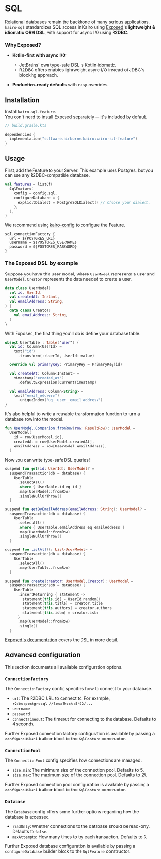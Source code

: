 # SQL

Relational databases remain the backbone of many serious applications.
`kairo-sql` standardizes SQL access in Kairo
using [Exposed](https://www.jetbrains.com/exposed/)'s **lightweight & idiomatic ORM DSL**,
with support for async I/O using **R2DBC**.

### Why Exposed?

- **Kotlin-first with async I/O:**
  - JetBrains' own type-safe DSL is Kotlin-idomatic.
  - R2DBC offers enables lightweight async I/O instead of JDBC's blocking approach.

- **Production-ready defaults** with easy overrides.

## Installation

Install `kairo-sql-feature`.\
You don't need to install Exposed separately — it's included by default.

```kotlin
// build.gradle.kts

dependencies {
  implementation("software.airborne.kairo:kairo-sql-feature")
}
```

## Usage

First, add the Feature to your Server.
This example uses Postgres, but you can use any R2DBC-compatible database.

```kotlin
val features = listOf(
  SqlFeature(
    config = config.sql,
    configureDatabase = {
      explicitDialect = PostgreSQLDialect() // Choose your dialect.
    },
  ),
)
```

We recommend using [kairo-config](../kairo-config) to configure the Feature.

```hocon
sql.connectionFactory {
  url = ${POSTGRES_URL}
  username = ${POSTGRES_USERNAME}
  password = ${POSTGRES_PASSWORD}
}
```

### The Exposed DSL, by example

Suppose you have this user model,
where `UserModel` represents a user
and `UserModel.Creator` represents the data needed to create a user.

```kotlin
data class UserModel(
  val id: UserId,
  val createdAt: Instant,
  val emailAddress: String,
) {
  data class Creator(
    val emailAddress: String,
  )
}
```

With Exposed, the first thing you'll do is define your database table.

```kotlin
object UserTable : Table("user") {
  val id: Column<UserId> =
    text("id")
      .transform(::UserId, UserId::value)

  override val primaryKey: PrimaryKey = PrimaryKey(id)

  val createdAt: Column<Instant> =
    timestamp("created_at")
      .defaultExpression(CurrentTimestamp)

  val emailAddress: Column<String> =
    text("email_address")
      .uniqueIndex("uq__user__email_address")
}
```

It's also helpful to write a reusable transformation function
to turn a database row into the model.

```kotlin
fun UserModel.Companion.fromRow(row: ResultRow): UserModel =
  UserModel(
    id = row[UserModel.id],
    createdAt = row[UserModel.createdAt],
    emailAddress = row[UserModel.emailAddress],
  )
```

Now you can write type-safe DSL queries!

```kotlin
suspend fun get(id: UserId): UserModel? =
  suspendTransaction(db = database) {
    UserTable
      .selectAll()
      .where { UserTable.id eq id }
      .map(UserModel::fromRow)
      .singleNullOrThrow()
  }

suspend fun getByEmailAddress(emailAddress: String): UserModel? =
  suspendTransaction(db = database) {
    UserTable
      .selectAll()
      .where { UserTable.emailAddress eq emailAddress }
      .map(UserModel::fromRow)
      .singleNullOrThrow()
  }

suspend fun listAll(): List<UserModel> =
  suspendTransaction(db = database) {
    UserTable
      .selectAll()
      .map(UserTable::fromRow)
  }

suspend fun create(creator: UserModel.Creator): UserModel =
  suspendTransaction(db = database) {
    UserTable
      .insertReturning { statement ->
        statement[this.id] = UserId.random()
        statement[this.title] = creator.title
        statement[this.authors] = creator.authors
        statement[this.isbn] = creator.isbn
      }
      .map(UserModel::fromRow)
      .single()
  }
```

[Exposed's documentation](https://github.com/JetBrains/Exposed)
covers the DSL in more detail.

## Advanced configuration

This section documents all available configuration options.

### `ConnectionFactory`

The `ConnectionFactory` config specifies how to connect to your database.

- `url`: The R2DBC URL to connect to.
  For example, `r2dbc:postgresql://localhost:5432/...`
- `username`
- `password`
- `connectTimeout`: The timeout for connecting to the database.
  Defaults to 4 seconds.

Further Exposed connection factory configuration is available
by passing a `configureHikari` builder block to the `SqlFeature` constructor.

### `ConnectionPool`

The `ConnectionPool` config specifies how connections are managed.

- `size.min`: The minimum size of the connection pool.
  Defaults to 5.
- `size.max`: The maximum size of the connection pool.
  Defaults to 25.

Further Exposed connection pool configuration is available
by passing a `configureHikari` builder block to the `SqlFeature` constructor.

### `Database`

The `Database` config offers some further options regarding how the database is accessed.

- `readOnly`: Whether connections to the database should be read-only.
  Defaults to `false`.
- `maxAttempts`: How many times to try each transaction.
  Defaults to 3.

Further Exposed database configuration is available
by passing a `configureDatabase` builder block to the `SqlFeature` constructor.
